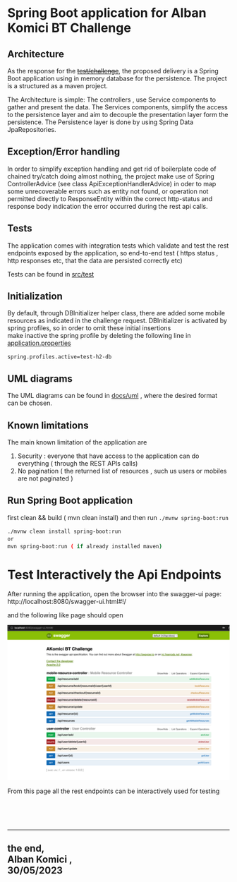 # Spring Boot application for Alban Komici BT Challenge

## Architecture

As the response for the ~~[test/challenge](docs/BT_Backend_Test_Java_GG_v3.pdf)~~,
the proposed delivery is a Spring Boot application using in memory database for the persistence.
The project is a structured as a maven project.

The Architecture is simple: The controllers , use Service components to gather and present the data.
The Services components, simplify the access to the persistence layer and aim to decouple the presentation layer form the persistence.
The Persistence layer is done by using Spring Data JpaRepositories.

## Exception/Error handling
In order to simplify exception handling and get rid of boilerplate code of chained try/catch doing almost nothing,
the project make use of Spring ControllerAdvice (see class ApiExceptionHandlerAdvice) in oder to map some unrecoverable
errors such as entity not found, or operation not permitted directly to ResponseEntity within the correct http-status and
response body indication the error occurred during the rest api calls.

## Tests

The application comes with integration tests which validate and test the rest endpoints exposed by the application,
so end-to-end test ( https status , http responses etc, that the data are persisted correctly etc)

Tests can be found in [src/test](src/test)

## Initialization
By default, through DBInitializer helper class, there are added some mobile resources as indicated in the challenge request.
DBInitializer is activated by spring profiles, so in order to omit these initial insertions  
make inactive the spring profile by deleting the following line in [application.properties](src/main/resources/application.properties)

```properties
spring.profiles.active=test-h2-db
```

## UML diagrams

The UML diagrams can be found in [docs/uml](docs/uml) , where the desired format can be chosen.

## Known limitations 
The main known limitation of the application are 

1. Security : everyone that have access to the application can do everything ( through the REST APIs calls)
2. No pagination ( the returned list of resources , such us users or mobiles are not paginated )

## Run Spring Boot application

first clean && build ( mvn clean install) and then run `./mvnw spring-boot:run`

```bash
./mvnw clean install spring-boot:run 
or
mvn spring-boot:run ( if already installed maven)
```



# Test Interactively the Api Endpoints

After running the application, open the browser into the swagger-ui page:
http://localhost:8080/swagger-ui.html#!/

and the following like page should open

![swagger-example](docs/img/swagger-example.png)


From this page all the rest endpoints can be interactively used for testing

<br><br><br>

---
the end,<br>
Alban Komici , <br>
30/05/2023
--- 

